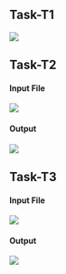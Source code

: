 ## Task-T1
<img src = "https://github.com/amansetu03/DS-Internship-Celebal-Technology/assets/106844274/3a127f3c-739f-49c4-80a0-7e4755f5250c"><br>
## Task-T2
<h4>Input File</h4>
<img src = "https://github.com/amansetu03/DS-Internship-Celebal-Technology/assets/106844274/f8ff9a81-333a-4f6e-bc3e-ab09d3f2283f"><br>
<h4>Output</h4>
<img src = "https://github.com/amansetu03/DS-Internship-Celebal-Technology/assets/106844274/77ead467-0588-4225-a5f6-eaf67d12703b"><br>

## Task-T3
<h4>Input File</h4>
<img src = "https://github.com/amansetu03/DS-Internship-Celebal-Technology/assets/106844274/e167066d-4a53-4e38-84e5-e10c96722eef"><br>

<h4>Output</h4>
<img src = "https://github.com/amansetu03/DS-Internship-Celebal-Technology/assets/106844274/eff2dad5-0f72-4009-b871-cf1569fe941b">
<br><br>

